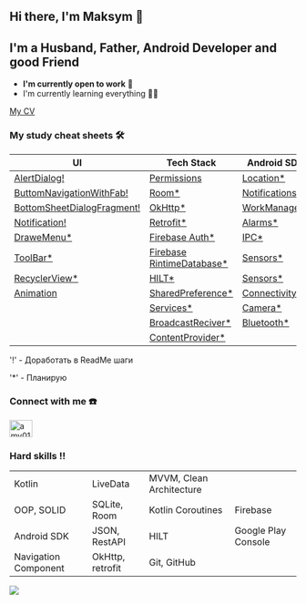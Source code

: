 ## Hi there, I'm Maksym 👋

## I'm a Husband, Father, Android Developer and good Friend
- **I'm currently open to work** :monocle_face:
- I'm currently learning everything :man_student:

[My CV](https://www.canva.com/design/DAFtwEK8L_I/ekiuOOkru4Cr3Y7wcFO8iw/view?utm_content=DAFtwEK8L_I&utm_campaign=designshare&utm_medium=link&utm_source=publishsharelink)

### My study cheat sheets :hammer_and_wrench:
| **UI** | **Tech Stack** | **Android SDK** |
|---|---|---|
| [AlertDialog!](https://github.com/amv0107/CustomAlertDialog)                       | [Permissions](https://github.com/amv0107/WorkWithPermission) | [Location*]()      |
| [ButtomNavigationWithFab!](https://github.com/amv0107/DemoButtomNavigationWithFab) | [Room*]()                                                     | [Notifications*]() | 
| [BottomSheetDialogFragment!](https://github.com/amv0107/BottomSheetDialogFragment) | [OkHttp*]()                                                   | [WorkManager*]()   |
| [Notification!](https://github.com/amv0107/Notifications)                          | [Retrofit*]()                                                 | [Alarms*]()        |
| [DraweMenu*]()                                                                     | [Firebase Auth*]()                                            | [IPC*]()           |
| [ToolBar*]()                                                                       | [Firebase RintimeDatabase*]()                                 | [Sensors*]()       |
| [RecyclerView*]()                                                                  | [HILT*]()                                                     | [Sensors*]()       |
| [Animation](https://github.com/amv0107/Anim)                                       | [SharedPreference*]()                                         | [Connectivity*]()  |
| []()                                                                               | [Services*]()                                                 | [Camera*]()        |
| []()                                                                               | [BroadcastReciver*]()                                         | [Bluetooth*]()     |
| []()                                                                               | [ContentProvider*]()                                          | []()               |

'!' - Доработать в ReadMe шаги

'*' - Планирую

### Connect with me :phone:
<p align="left">
<a href="https://linkedin.com/in/amv0107" target="blank"><img align="center" src="https://raw.githubusercontent.com/rahuldkjain/github-profile-readme-generator/master/src/images/icons/Social/linked-in-alt.svg" alt="amv0107" height="30" width="40" /></a>
</p>

### Hard skills :bangbang:
|||||
|--------------------|----------------|------------------------|-------------------|
|Kotlin              |LiveData        |MVVM, Clean Architecture||Trello            |      
|OOP, SOLID          |SQLite, Room    |Kotlin Coroutines       |Firebase           |
|Android SDK         |JSON, RestAPI   |HILT                    |Google Play Console|
|Navigation Component|OkHttp, retrofit|Git, GitHub             |                   |

![](https://komarev.com/ghpvc/?username=amv0107)
